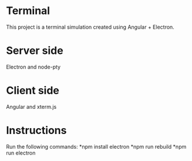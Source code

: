 # Terminal

This project is a terminal simulation created using Angular + Electron.

# Server side

Electron and node-pty
 
# Client side 

Angular and xterm.js

# Instructions 

Run the following commands:
*npm install electron
*npm run rebuild
*npm run electron
  

